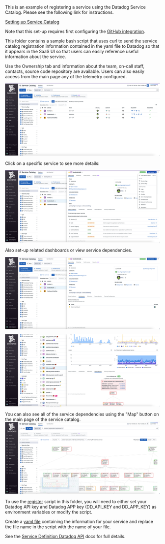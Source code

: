 This is an example of registering a service using the Datadog Service Catalog. Please see the following link for instructions. 

[Setting up Service Catalog](https://docs.datadoghq.com/tracing/service_catalog/setup/)

Note that this set-up requires first configuring the [GitHub integration](https://docs.datadoghq.com/integrations/github/). 

This folder contains a sample bash script that uses curl to send the service catalog registration information contained in the yaml file to Datadog so that it appears in the SaaS UI so that users can easily reference useful information about the service. 

Use the Ownership tab and information about the team, on-call staff, contacts, source code repository are available. Users can also easily access from the main page any of the telemetry configured.

![service-catalog-1](images/service-catalog-1.png)

Click on a specific service to see more details:

![service-catalog-2](images/service-catalog-2.png) 

Also set-up related dashboards or view service dependencies.

![service-catalog-3](images/service-catalog-3.png)

![service-catalog-4](images/service-catalog-4.png)

You can also see all of the service dependencies using the "Map" button on the main page of the service catalog.![service-catalog-5](images/service-catalog-5.png)



To use the [register](https://github.com/lloydwilliams/datadog/blob/main/servicecatalog/bookdetails/register.sh) script in this folder, you will need to either set your Datadog API key and Datadog APP key (DD_API_KEY and DD_APP_KEY) as environment variables or modify the script. 

Create a [yaml file](https://github.com/lloydwilliams/datadog/blob/main/servicecatalog/bookdetails/bookdetails.yaml) containing the information for your service and replace the file name in the script with the name of your file. 

See the [Service Definition Datadog API](https://docs.datadoghq.com/api/latest/service-definition/) docs for full details. 



